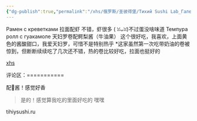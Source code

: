 ```yaml
---
{"dg-publish":true,"permalink":"/xhs/俄罗斯/圣彼得堡/Тихий Sushi Lab_Галерея美食城/","tags":["rednote","圣彼得堡"],"created":"2025-03-17T18:28:56.850+08:00","updated":"2025-03-20T22:46:14.392+08:00"}
---
```


 

Рамен с креветками 拉面配虾 不错，虾很多 ( ꈍᴗꈍ)不过蛋没啥味道
Темпура ролл с гуакамоле 天妇罗卷配鳄梨酱（牛油果） 这个很好吃，我喜欢，上面黄色的酱酸甜口，我爱天妇罗，可惜不是特别热乎
*这家虽然第一次吃带奶油的卷被惊到，但断断续续吃了几次还不错，热的卷比较好吃，拉面也挺好的

[xhs](https://www.xiaohongshu.com/explore/65988543000000001101819f?xsec_token=ABq1Xj0qVK8942GMdjjBj1ICZ4UJBO-ysO5xH0bb-Y1Hw=&xsec_source=pc_user)

评论区：===========

配🥑酱！感觉好香

> 是的！感觉算我吃的里面好吃的 嘿嘿

tihiysushi.ru